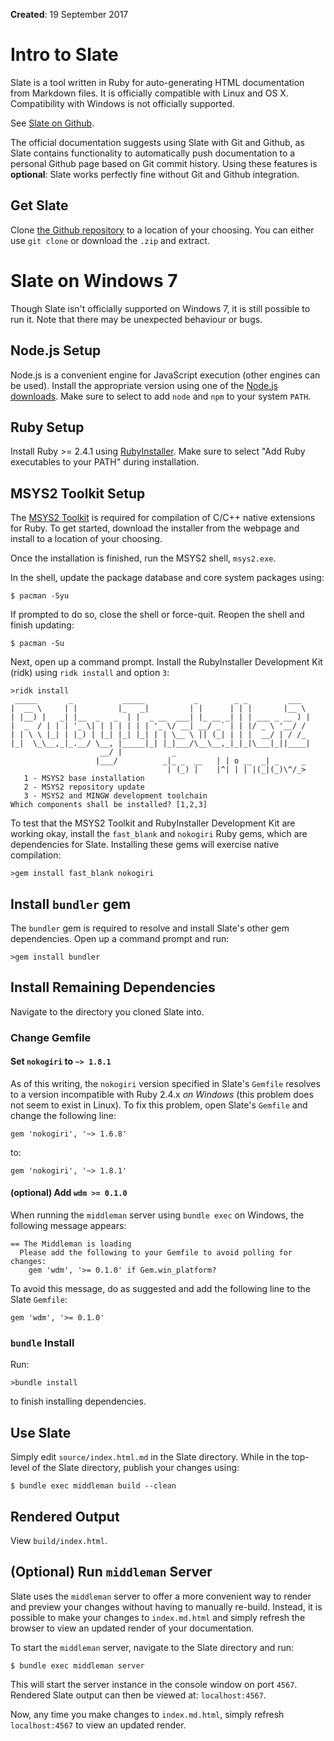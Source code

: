 **Created**: 19 September 2017

# Intro to Slate

Slate is a tool written in Ruby for auto-generating HTML documentation from Markdown files. It is officially compatible with Linux and OS X. Compatibility with Windows is not officially supported.

See [Slate on Github](https://github.com/lord/slate).

The official documentation suggests using Slate with Git and Github, as Slate contains functionality to automatically push documentation to a personal Github page based on Git commit history. Using these features is **optional**: Slate works perfectly fine without Git and Github integration.

## Get Slate

Clone [the Github repository](https://github.com/lord/slate) to a location of your choosing. You can either use `git clone` or download the `.zip` and extract.

# Slate on Windows 7

Though Slate isn't officially supported on Windows 7, it is still possible to run it. Note that there may be unexpected behaviour or bugs.

## Node.js Setup

Node.js is a convenient engine for JavaScript execution (other engines can be used). Install the appropriate version using one of the [Node.js downloads](https://nodejs.org/en/download/). Make sure to select to add `node` and `npm` to your system `PATH`.

## Ruby Setup

Install Ruby >= 2.4.1 using [RubyInstaller](https://rubyinstaller.org/downloads/). Make sure to select "Add Ruby executables to your PATH" during installation. 

## MSYS2 Toolkit Setup

The [MSYS2 Toolkit](http://www.msys2.org/) is required for compilation of C/C++ native extensions for Ruby. To get started, download the installer from the webpage and install to a location of your choosing.

Once the installation is finished, run the MSYS2 shell, `msys2.exe`.

In the shell, update the package database and core system packages using:

    $ pacman -Syu

If prompted to do so, close the shell or force-quit. Reopen the shell and finish updating:

    $ pacman -Su

Next, open up a command prompt. Install the RubyInstaller Development Kit (ridk) using `ridk install` and option `3`:

    >ridk install
     _____       _           _____           _        _ _         ___
    |  __ \     | |         |_   _|         | |      | | |       |__ \
    | |__) |   _| |__  _   _  | |  _ __  ___| |_ __ _| | | ___ _ __ ) |
    |  _  / | | | '_ \| | | | | | | '_ \/ __| __/ _` | | |/ _ \ '__/ /
    | | \ \ |_| | |_) | |_| |_| |_| | | \__ \ || (_| | | |  __/ | / /_
    |_|  \_\__,_|_.__/ \__, |_____|_| |_|___/\__\__,_|_|_|\___|_||____|
                        __/ |           _
                       |___/          _|_ _  __   | | o __  _| _     _
                                       | (_) |    |^| | | |(_|(_)\^/_>
       1 - MSYS2 base installation
       2 - MSYS2 repository update
       3 - MSYS2 and MINGW development toolchain
    Which components shall be installed? [1,2,3]

To test that the MSYS2 Toolkit and RubyInstaller Development Kit are working okay, install the `fast_blank` and `nokogiri` Ruby gems, which are dependencies for Slate. Installing these gems will exercise native compilation:

    >gem install fast_blank nokogiri

## Install `bundler` gem

The `bundler` gem is required to resolve and install Slate's other gem dependencies. Open up a command prompt and run:

    >gem install bundler

## Install Remaining Dependencies

Navigate to the directory you cloned Slate into.

### Change Gemfile

#### Set `nokogiri` to `~> 1.8.1`

As of this writing, the `nokogiri` version specified in Slate's `Gemfile` resolves to a version incompatible with Ruby 2.4.x _on Windows_ (this problem does not seem to exist in Linux). To fix this problem, open Slate's `Gemfile` and change the following line:

    gem 'nokogiri', '~> 1.6.8'

to:

    gem 'nokogiri', '~> 1.8.1'

#### (optional) Add `wdm >= 0.1.0`

When running the `middleman` server using `bundle exec` on Windows, the following message appears:

    == The Middleman is loading
      Please add the following to your Gemfile to avoid polling for changes:
        gem 'wdm', '>= 0.1.0' if Gem.win_platform?

To avoid this message, do as suggested and add the following line to the Slate `Gemfile`:

    gem 'wdm', '>= 0.1.0'

### `bundle` Install

Run:

    >bundle install

to finish installing dependencies.

## Use Slate

Simply edit `source/index.html.md` in the Slate directory. While in the top-level of the Slate directory, publish your changes using:

    $ bundle exec middleman build --clean

## Rendered Output

View `build/index.html`.

## (Optional) Run `middleman` Server

Slate uses the `middleman` server to offer a more convenient way to render and preview your changes without having to manually re-build. Instead, it is possible to make your changes to `index.md.html` and simply refresh the browser to view an updated render of your documentation. 

To start the `middleman` server, navigate to the Slate directory and run:

    $ bundle exec middleman server

This will start the server instance in the console window on port `4567`. Rendered Slate output can then be viewed at: `localhost:4567`.

Now, any time you make changes to `index.md.html`, simply refresh `localhost:4567` to view an updated render.
